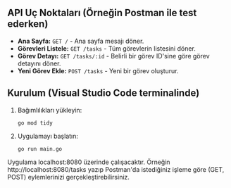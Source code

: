 ## API Uç Noktaları (Örneğin Postman ile test ederken)

- **Ana Sayfa:** `GET /` - Ana sayfa mesajı döner.
- **Görevleri Listele:** `GET /tasks` - Tüm görevlerin listesini döner.
- **Görev Detayı:** `GET /tasks/:id` - Belirli bir görev ID'sine göre görev detayını döner.
- **Yeni Görev Ekle:** `POST /tasks` - Yeni bir görev oluşturur.

## Kurulum (Visual Studio Code terminalinde)

1. Bağımlılıkları yükleyin:
   ```terminal
   go mod tidy
   
2. Uygulamayı başlatın:
   ```terminal
   go run main.go

Uygulama localhost:8080 üzerinde çalışacaktır. Örneğin http://localhost:8080/tasks yazıp Postman'da istediğiniz işleme göre (GET, POST) eylemlerinizi gerçekleştirebilirsiniz.
